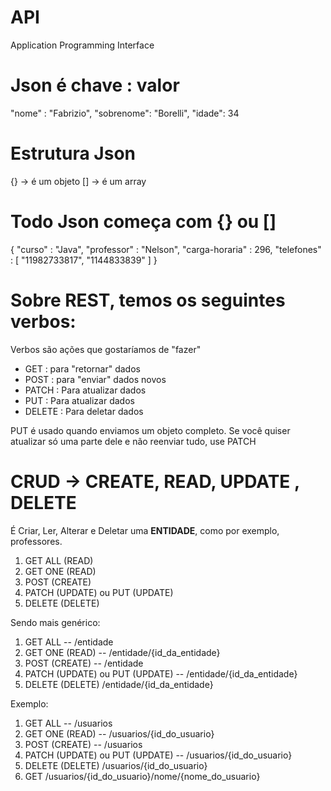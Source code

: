 

# API

Application Programming Interface

# Json é chave : valor

"nome" : "Fabrizio",
"sobrenome": "Borelli",
"idade": 34

# Estrutura Json

{} -> é um objeto
[] -> é um array

# Todo Json começa com {} ou  []

{
  "curso" : "Java",
  "professor" : "Nelson", 
  "carga-horaria" : 296,
  "telefones" : [
      "11982733817", "1144833839"
  ]
}


# Sobre REST, temos os seguintes verbos:

Verbos são ações que gostaríamos de "fazer"

- GET : para "retornar" dados
- POST : para "enviar" dados novos
- PATCH : Para atualizar dados
- PUT : Para atualizar dados
- DELETE : Para deletar dados

PUT é usado quando enviamos um objeto completo. Se você quiser atualizar só uma parte dele e não reenviar tudo, use PATCH


# CRUD -> CREATE, READ, UPDATE , DELETE

É Criar, Ler, Alterar e Deletar uma **ENTIDADE**, como por exemplo, professores.

1. GET ALL (READ)
2. GET ONE (READ)
3. POST    (CREATE)
4. PATCH   (UPDATE) ou PUT (UPDATE)
5. DELETE  (DELETE)

Sendo mais genérico: 

1. GET ALL --  /entidade
2. GET ONE (READ) --  /entidade/{id_da_entidade}
3. POST    (CREATE) --  /entidade
4. PATCH   (UPDATE) ou PUT (UPDATE) --  /entidade/{id_da_entidade}
5. DELETE  (DELETE) /entidade/{id_da_entidade}

Exemplo: 

1. GET ALL --  /usuarios
2. GET ONE (READ) --  /usuarios/{id_do_usuario}
3. POST    (CREATE) --  /usuarios
4. PATCH   (UPDATE) ou PUT (UPDATE) --   /usuarios/{id_do_usuario}
5. DELETE  (DELETE)  /usuarios/{id_do_usuario}
6. GET /usuarios/{id_do_usuario}/nome/{nome_do_usuario}

